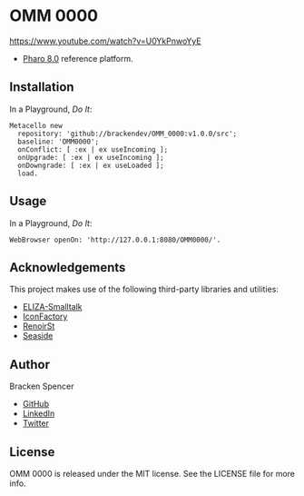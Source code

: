 OMM 0000
========

https://www.youtube.com/watch?v=U0YkPnwoYyE

* [Pharo 8.0](https://www.pharo.org/) reference platform.

## Installation

In a Playground, _Do It_:

```smalltalk
Metacello new 
  repository: 'github://brackendev/OMM_0000:v1.0.0/src';
  baseline: 'OMM0000';
  onConflict: [ :ex | ex useIncoming ];
  onUpgrade: [ :ex | ex useIncoming ];
  onDowngrade: [ :ex | ex useLoaded ];
  load.
```

## Usage

In a Playground, _Do It_:

```smalltalk
WebBrowser openOn: 'http://127.0.0.1:8080/OMM0000/'.
```

## Acknowledgements

This project makes use of the following third-party libraries and utilities:

* [ELIZA-Smalltalk](https://github.com/brackendev/ELIZA-Smalltalk)
* [IconFactory](https://github.com/peteruhnak/IconFactory)
* [RenoirSt](https://github.com/ba-st/RenoirSt)
* [Seaside](https://github.com/SeasideSt/Seaside)

## Author

Bracken Spencer

* [GitHub](https://www.github.com/brackendev)
* [LinkedIn](https://www.linkedin.com/in/brackenspencer/)
* [Twitter](https://twitter.com/brackendev)

## License

OMM 0000 is released under the MIT license. See the LICENSE file for more info.
